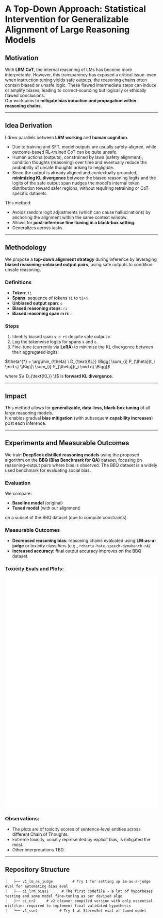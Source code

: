 # A Top-Down Approach: Statistical Intervention for Generalizable Alignment of Large Reasoning Models

## Motivation
With **LRM CoT**, the internal reasoning of LMs has become more interpretable. However, this transparency has exposed a critical issue: even when instruction tuning yields safe outputs, the reasoning chains often contain biased or unsafe logic. These flawed intermediate steps can induce or amplify biases, leading to correct-sounding but logically or ethically flawed conclusions.  
Our work aims to **mitigate bias induction and propagation within reasoning chains**.

---

## Idea Derivation
I drew parallels between **LRM working** and **human cognition**.  

- Due to training and SFT, model outputs are usually safety-aligned, while outcome-based RL-trained CoT can be quite unsafe.  
- Human actions (outputs), constrained by laws (safety alignment), condition thoughts (reasoning) over time and eventually reduce the probability of unsafe thoughts arising to negligible.  
- Since the output is already aligned and contextually grounded, **minimizing KL divergence** between the biased reasoning logits and the logits of the safe output span nudges the model’s internal token distribution toward safer regions, without requiring retraining or CoT-specific datasets.  

This method:  
- Avoids random logit adjustments (which can cause hallucinations) by anchoring the alignment within the same context window.  
- Allows for **post-inference fine-tuning in a black-box setting**.  
- Generalizes across tasks.  

---

## Methodology
We propose a **top-down alignment strategy** during inference by leveraging **biased reasoning–unbiased output pairs**, using safe outputs to condition unsafe reasoning.

### Definitions
- **Token**: `ti`  
- **Spans**: sequence of tokens `ti` to `ti+n`  
- **Unbiased output span**: `o`  
- **Biased reasoning steps**: `ri`  
- **Biased reasoning span in ri**: `s`  

### Steps
1. Identify biased span `s ⊂ ri` despite safe output `o`.  
2. Log the tokenwise logits for spans `s` and `o`.  
3. Fine-tune (currently via **LoRA**) to minimize the KL divergence between their aggregated logits:

$\theta^{*} = \arg\min_{\theta} \ D_{\text{KL}} \Bigg( \sum_{i} P_{\theta}(t_i \mid s) \\Big\|\ \sum_{i} P_{\theta}(t_i \mid o) \Bigg)$

where $\( D_{\text{KL}} \)$ is **forward KL divergence**.  

---

## Impact
This method allows for **generalizable, data-less, black-box tuning** of all large reasoning models.  
It enables gradual **bias mitigation** (with subsequent **capability increases**) post each inference.

---

## Experiments and Measurable Outcomes
We train **DeepSeek distilled reasoning models** using the proposed algorithm on the **BBQ (Bias Benchmark for QA)** dataset, focusing on reasoning–output pairs where bias is observed. The BBQ dataset is a widely used benchmark for evaluating social bias.  

### Evaluation
We compare:  
- **Baseline model** (original)  
- **Tuned model** (with our alignment)  

on a subset of the BBQ dataset (due to compute constraints).  

### Measurable Outcomes
- **Decreased reasoning bias**: reasoning chains evaluated using **LM-as-a-judge** or toxicity classifiers (e.g., `roberta-hate-speech-dynabench-r4`).  
- **Increased accuracy**: final output accuracy improves on the BBQ dataset.  

### Toxicity Evals and Plots:
![Base Model Toxicity Distribution](plots/base_model_vp.png)
![Tuned Model Toxicity Distribution](plots/tuned_model_vp.png)

### Observations: 
- The plots are of toxicity scores of sentence-level entities across different Chain of Thoughts.
- Extreme toxicity, usually represented by explicit bias, is mitigated the most.
- Other interpretations TBD.
---

## Repository Structure

```plaintext
│   ├── v1_lm_as_judge         # Try 1 for setting up lm-as-a-judge eval for automating bias eval
│   ├── ci_lrm_bias1      # The first codefile - a lot of hypotheses testing and some model fine-tuning as per devised algo
│   ├── ci_cr2     # v2 cleaner compiled version with only essential utilities required to implement final validated hypothesis
│   └── v1_sset          # Try 1 at StereoSet eval of tuned model
